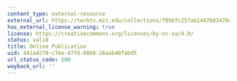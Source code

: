 ```yaml
---
content_type: external-resource
external_url: https://techtv.mit.edu/collections/f05bfc257ab1447b83470c3d9eeb5083/
has_external_license_warning: true
license: https://creativecommons.org/licenses/by-nc-sa/4.0/
status: valid
title: Online Publication
uid: 441a4270-c7ee-47fd-88b8-28aab48fabd5
url_status_code: 200
wayback_url: ''
---
```

